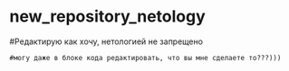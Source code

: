 # new_repository_netology
#Редактирую как хочу, нетологией не запрещено

```
#могу даже в блоке кода редактировать, что вы мне сделаете то???)))

```
